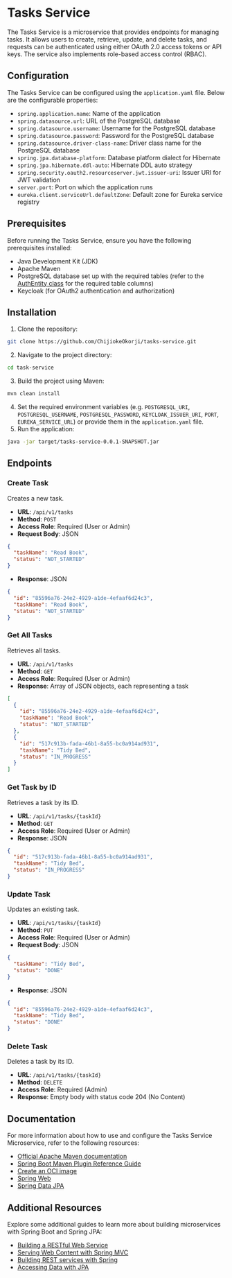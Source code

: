 # Tasks Service
The Tasks Service is a microservice that provides endpoints for managing tasks. It allows users to create, retrieve, update, and delete tasks, and requests can be authenticated using either OAuth 2.0 access tokens or API keys. The service also implements role-based access control (RBAC).

## Configuration
The Tasks Service can be configured using the `application.yaml` file. Below are the configurable properties:

* `spring.application.name`: Name of the application
* `spring.datasource.url`: URL of the PostgreSQL database
* `spring.datasource.username`: Username for the PostgreSQL database
* `spring.datasource.password`: Password for the PostgreSQL database
* `spring.datasource.driver-class-name`: Driver class name for the PostgreSQL database
* `spring.jpa.database-platform`: Database platform dialect for Hibernate
* `spring.jpa.hibernate.ddl-auto`: Hibernate DDL auto strategy
* `spring.security.oauth2.resourceserver.jwt.issuer-uri`: Issuer URI for JWT validation
* `server.port`: Port on which the application runs
* `eureka.client.serviceUrl.defaultZone`: Default zone for Eureka service registry

## Prerequisites
Before running the Tasks Service, ensure you have the following prerequisites installed:

* Java Development Kit (JDK)
* Apache Maven
* PostgreSQL database set up with the required tables (refer to the [AuthEntity class](https://github.com/ChijiokeOkorji/tasks-service/blob/main/src/main/java/com/example/products/infrastructure/entity/AuthEntity.java) for the required table columns)
* Keycloak (for OAuth2 authentication and authorization)

## Installation
1. Clone the repository:
```bash
git clone https://github.com/ChijiokeOkorji/tasks-service.git
```
2. Navigate to the project directory:
```bash
cd task-service
```
3. Build the project using Maven:
```bash
mvn clean install
```
4. Set the required environment variables (e.g. `POSTGRESQL_URI`, `POSTGRESQL_USERNAME`, `POSTGRESQL_PASSWORD`, `KEYCLOAK_ISSUER_URI`, `PORT`, `EUREKA_SERVICE_URL`) or provide them in the `application.yaml` file.
5. Run the application:
```bash
java -jar target/tasks-service-0.0.1-SNAPSHOT.jar
```

## Endpoints

### Create Task
Creates a new task.

- **URL**: `/api/v1/tasks`
- **Method**: `POST`
- **Access Role**: Required (User or Admin)
- **Request Body**: JSON
```json
{
  "taskName": "Read Book", 
  "status": "NOT_STARTED"
}
 ```
- **Response**: JSON
```json
{
  "id": "85596a76-24e2-4929-a1de-4efaaf6d24c3",
  "taskName": "Read Book",
  "status": "NOT_STARTED"
}
 ```

### Get All Tasks
Retrieves all tasks.

- **URL**: `/api/v1/tasks`
- **Method**: `GET`
- **Access Role**: Required (User or Admin)
- **Response**: Array of JSON objects, each representing a task
```json
[
  {
    "id": "85596a76-24e2-4929-a1de-4efaaf6d24c3",
    "taskName": "Read Book",
    "status": "NOT_STARTED"
  },
  {
    "id": "517c913b-fada-46b1-8a55-bc0a914ad931",
    "taskName": "Tidy Bed",
    "status": "IN_PROGRESS"
  }
]
 ```

### Get Task by ID
Retrieves a task by its ID.

- **URL**: `/api/v1/tasks/{taskId}`
- **Method**: `GET`
- **Access Role**: Required (User or Admin)
- **Response**: JSON
```json
{
  "id": "517c913b-fada-46b1-8a55-bc0a914ad931",
  "taskName": "Tidy Bed",
  "status": "IN_PROGRESS"
}
 ```

### Update Task
Updates an existing task.

- **URL**: `/api/v1/tasks/{taskId}`
- **Method**: `PUT`
- **Access Role**: Required (User or Admin)
- **Request Body**: JSON
```json
{
  "taskName": "Tidy Bed", 
  "status": "DONE"
}
 ```
- **Response**: JSON
```json
{
  "id": "85596a76-24e2-4929-a1de-4efaaf6d24c3",
  "taskName": "Tidy Bed",
  "status": "DONE"
}
 ```

### Delete Task
Deletes a task by its ID.

- **URL**: `/api/v1/tasks/{taskId}`
- **Method**: `DELETE`
- **Access Role**: Required (Admin)
- **Response**: Empty body with status code 204 (No Content)

## Documentation
For more information about how to use and configure the Tasks Service Microservice, refer to the following resources:

* [Official Apache Maven documentation](https://maven.apache.org/guides/index.html)
* [Spring Boot Maven Plugin Reference Guide](https://docs.spring.io/spring-boot/docs/3.2.5/maven-plugin/reference/html/)
* [Create an OCI image](https://docs.spring.io/spring-boot/docs/3.2.5/maven-plugin/reference/html/#build-image)
* [Spring Web](https://docs.spring.io/spring-boot/docs/3.2.5/reference/htmlsingle/index.html#web)
* [Spring Data JPA](https://docs.spring.io/spring-boot/docs/3.2.5/reference/htmlsingle/index.html#data.sql.jpa-and-spring-data)

## Additional Resources
Explore some additional guides to learn more about building microservices with Spring Boot and Spring JPA:

* [Building a RESTful Web Service](https://spring.io/guides/gs/rest-service/)
* [Serving Web Content with Spring MVC](https://spring.io/guides/gs/serving-web-content/)
* [Building REST services with Spring](https://spring.io/guides/tutorials/rest/)
* [Accessing Data with JPA](https://spring.io/guides/gs/accessing-data-jpa/)
